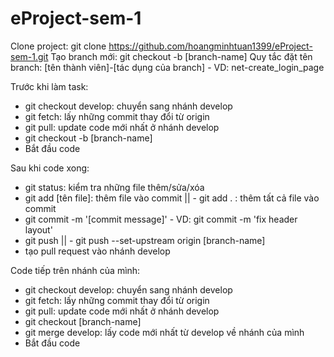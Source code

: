 # eProject-sem-1
Clone project: git clone https://github.com/hoangminhtuan1399/eProject-sem-1.git
Tạo branch mới: git checkout -b [branch-name]
Quy tắc đặt tên branch: [tên thành viên]-[tác dụng của branch] - VD: net-create_login_page

Trước khi làm task:
- git checkout develop: chuyển sang nhánh develop
- git fetch: lấy những commit thay đổi từ origin
- git pull: update code mới nhất ở nhánh develop
- git checkout -b [branch-name]
- Bắt đầu code

Sau khi code xong:
- git status: kiểm tra những file thêm/sửa/xóa
- git add [tên file]: thêm file vào commit || - git add . : thêm tất cả file vào commit
- git commit -m '[commit message]' - VD: git commit -m 'fix header layout'
- git push || - git push --set-upstream origin [branch-name]
- tạo pull request vào nhánh develop

Code tiếp trên nhánh của mình:
- git checkout develop: chuyển sang nhánh develop
- git fetch: lấy những commit thay đổi từ origin
- git pull: update code mới nhất ở nhánh develop
- git checkout [branch-name]
- git merge develop: lấy code mới nhất từ develop về nhánh của mình
- Bắt đầu code
